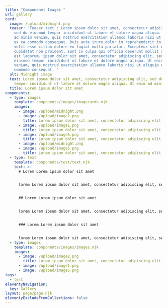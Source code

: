 ```yaml
---
title: "Componenet Images "
url: gallery
card:
  image: /upload/midnight.png
  teaser: "Teaser text : Lorem ipsum dolor sit amet, consectetur adipiscing elit,
    sed do eiusmod tempor incididunt ut labore et dolore magna aliqua. Ut enim
    ad minim veniam, quis nostrud exercitation ullamco laboris nisi ut aliquip
    ex ea commodo consequat. Duis aute irure dolor in reprehenderit in voluptate
    velit esse cillum dolore eu fugiat nulla pariatur. Excepteur sint occaecat
    cupidatat non proident, sunt in culpa qui officia deserunt mollit anim id
    est laborum. ipsum dolor sit amet, consectetur adipiscing elit, sed do
    eiusmod tempor incididunt ut labore et dolore magna aliqua. Ut enim ad minim
    veniam, quis nostrud exercitation ullamco laboris nisi ut aliquip ex ea
    commodo consequat. "
  alt: Midnight image
  text: Lorem ipsum dolor sit amet, consectetur adipiscing elit, sed do eiusmod
    tempor incididunt ut labore et dolore magna aliqua. Ut enim ad minim veniam
  title: Lorem ipsum dolor sit amet
components:
  - type: images
    template: components/images/imagecards.njk
    images:
      - image: /upload/midnight.png
      - image: /upload/image2.png
        title: Lorem ipsum dolor sit amet, consectetur adipiscing elit
      - image: /upload/image1.png
        title: Lorem ipsum dolor sit amet, consectetur adipiscing elit
      - image: /upload/image5.png
        title: Lorem ipsum dolor sit amet, consectetur adipiscing elit
      - image: /upload/midnight.png
      - image: /upload/image5.png
        title: Lorem ipsum dolor sit amet, consectetur adipiscing elit
  - type: text
    template: components/text/text.njk
    text: >-
      # Lorem Lorem ipsum dolor sit amet


      lorem Lorem ipsum dolor sit amet, consectetur adipiscing elit, sed do eiusmod tempor incididunt ut labore et dolore magna aliqua. Ut enim ad minim veniam, quis nostrud exercitation ullamco laboris nisi ut aliquip ex ea commodo consequat. Duis aute irure dolor in reprehenderit in voluptate velit esse cillum dolore eu fugiat nulla pariatur. Excepteur sint occaecat cupidatat non proident, sunt in culpa qui officia deserunt mollit anim id est laborum.


      ## Lorem Lorem ipsum dolor sit amet


      lorem Lorem ipsum dolor sit amet, consectetur adipiscing elit, sed do eiusmod tempor incididunt ut labore et dolore magna aliqua. Ut enim ad minim veniam, quis nostrud exercitation ullamco laboris nisi ut aliquip ex ea commodo consequat. Duis aute irure dolor in reprehenderit in voluptate velit esse cillum dolore eu fugiat nulla pariatur. Excepteur sint occaecat cupidatat non proident, sunt in culpa qui officia deserunt mollit anim id est laborum.


      ### Lorem Lorem ipsum dolor sit amet


      lorem Lorem ipsum dolor sit amet, consectetur adipiscing elit, sed do eiusmod tempor incididunt ut labore et dolore magna aliqua. Ut enim ad minim veniam, quis nostrud exercitation ullamco laboris nisi ut aliquip ex ea commodo consequat. Duis aute irure dolor in reprehenderit in voluptate velit esse cillum dolore eu fugiat nulla pariatur. Excepteur sint occaecat cupidatat non proident, sunt in culpa qui officia deserunt mollit anim id est laborum.
  - type: images
    template: components/images/images.njk
    images:
      - image: /upload/image2.png
        title: Lorem ipsum dolor sit amet, consectetur adipiscing elit
      - image: /upload/image1.png
      - image: /upload/image5.png
tags:
  - test
eleventyNavigation:
  key: Gallery
layout: page/page.njk
eleventyExcludeFromCollections: false
---
```


